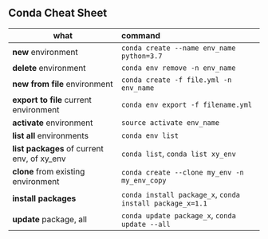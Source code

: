 ## Conda Cheat Sheet
| what                | command       
| ------------------- |:-------------
| **new**  environment|   `conda create --name env_name python=3.7`
| **delete**  environment|   `conda env remove -n env_name`
| **new from file**  environment|   `conda create -f file.yml -n env_name`
| **export to file** current environment| `conda env export -f filename.yml`
| **activate**  environment |   `source activate env_name`
| **list all** environments |   `conda env list`
| **list packages** of current env, of xy_env| `conda list`, `conda list xy_env`
| **clone** from existing environment| `conda create --clone my_env -n my_env_copy`
| **install packages**| `conda install package_x`, `conda install package_x=1.1` 
| **update** package, all| `conda update package_x`, `conda update --all`

